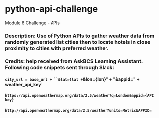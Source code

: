 # python-api-challenge
Module 6 Challenge - APIs

### Description: Use of Python APIs to gather weather data from randomly generated list cities then to locate hotels in close proximity to cities with preferred weather.

### Credits: help received from AskBCS Learning Assistant. Following code snippets sent through Slack:
#### `city_url = base_url + ``&lat={lat +`&lon={lon}" + "&appid=" + weather_api_key`
#### `https://api.openweathermap.org/data/2.5/weather?q=London&appid={API key}`
#### `http://api.openweathermap.org/data/2.5/weather?units=Metric&APPID=`